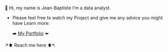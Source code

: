 👋 Hi, my name is Jean-Baptiste
I’m a data analyst.
 

- Please feel free to watch my Project and give me any advice you might have
Learn more: 

     ➡️     [My Portfolio](https://jbaptisteall.github.io/JeanBaptisteAllombert/)  ⬅️  

↗️⬆️ Reach me here ⬆️↖️

<!---
JBaptisteAll/JBaptisteAll is a ✨ special ✨ repository because its `README.md` (this file) appears on your GitHub profile.
You can click the Preview link to take a look at your changes.
--->
